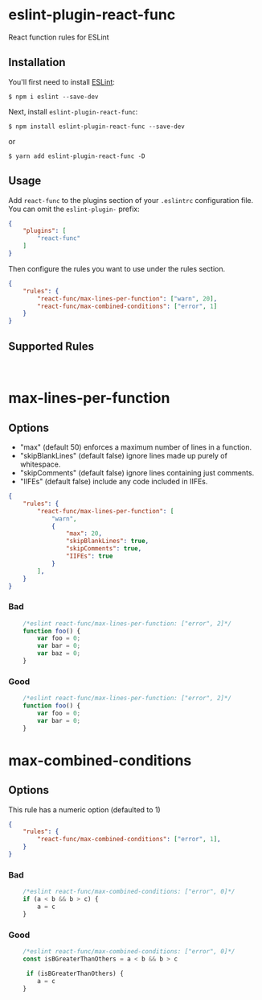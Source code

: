 # eslint-plugin-react-func

React function rules for ESLint

## Installation

You'll first need to install [ESLint](http://eslint.org):

```
$ npm i eslint --save-dev
```

Next, install `eslint-plugin-react-func`:

```
$ npm install eslint-plugin-react-func --save-dev
```

or

```
$ yarn add eslint-plugin-react-func -D
```


## Usage

Add `react-func` to the plugins section of your `.eslintrc` configuration file. You can omit the `eslint-plugin-` prefix:

```json
{
    "plugins": [
        "react-func"
    ]
}
```



Then configure the rules you want to use under the rules section.

```json
{
    "rules": {
        "react-func/max-lines-per-function": ["warn", 20],
        "react-func/max-combined-conditions": ["error", 1]
    }
}
```

## Supported Rules
&nbsp;
# max-lines-per-function
   ## Options
   - "max" (default 50) enforces a maximum number of lines in a function.
   - "skipBlankLines" (default false) ignore lines made up purely of whitespace.
   - "skipComments" (default false) ignore lines containing just comments.
   - "IIFEs" (default false) include any code included in IIFEs.

```json
{
    "rules": {
        "react-func/max-lines-per-function": [
            "warn",
            {
                "max": 20,
                "skipBlankLines": true,
                "skipComments": true,
                "IIFEs": true
            }
        ],
    }
}
```

### Bad
```javascript
    /*eslint react-func/max-lines-per-function: ["error", 2]*/
    function foo() {
        var foo = 0;
        var bar = 0;
        var baz = 0;
    }
```

### Good
```javascript
    /*eslint react-func/max-lines-per-function: ["error", 2]*/
    function foo() {
        var foo = 0;
        var bar = 0;
    }
```

# max-combined-conditions
 ## Options
This rule has a numeric option (defaulted to 1) 


```json
{
    "rules": {
        "react-func/max-combined-conditions": ["error", 1],
    }
}
```
### Bad
```javascript
    /*eslint react-func/max-combined-conditions: ["error", 0]*/
    if (a < b && b > c) {
        a = c
    }
```
### Good
```javascript
    /*eslint react-func/max-combined-conditions: ["error", 0]*/
    const isBGreaterThanOthers = a < b && b > c

     if (isBGreaterThanOthers) {
        a = c
    }
```
